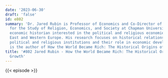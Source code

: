 ```yaml
---
date: '2023-06-30'
draft: 'false'
id: e802
summary: 'Dr. Jared Rubin is Professor of Economics and Co-Director of the Institute
  for the Study of Religion, Economics, and Society at Chapman University. He is an
  economic historian interested in the political and religious economies of the Middle
  East and Western Europe. His research focuses on historical relationships between
  political and religious institutions and their role in economic development. He
  is the author of How the World Became Rich: The Historical Origins of Economic Growth.'
title: '#802 Jared Rubin - How the World Became Rich: The Historical Origins of Economic
  Growth'
---
```

{{< episode >}}
